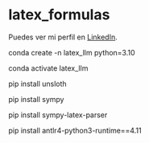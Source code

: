 # latex_formulas


Puedes ver mi perfil en [LinkedIn](https://www.linkedin.com/in/juan-pita-639186224/).


conda create -n latex_llm python=3.10

conda activate latex_llm

pip install unsloth

pip install sympy

pip install sympy-latex-parser

pip install antlr4-python3-runtime==4.11

